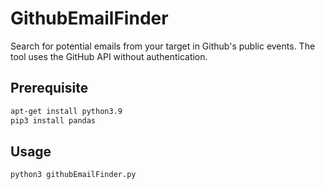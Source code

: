 # GithubEmailFinder
Search for potential emails from your target in Github's public events.
The tool uses the GitHub API without authentication.

## Prerequisite

   ```bash
   apt-get install python3.9
   pip3 install pandas
   ```
## Usage

```bash
python3 githubEmailFinder.py
```
